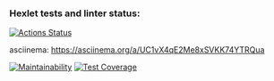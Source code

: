 ### Hexlet tests and linter status:
[![Actions Status](https://github.com/Rrudger/frontend-project-lvl2/workflows/hexlet-check/badge.svg)](https://github.com/Rrudger/frontend-project-lvl2/actions)

 asciinema:
  https://asciinema.org/a/UC1vX4qE2Me8xSVKK74YTRQua

[![Maintainability](https://api.codeclimate.com/v1/badges/10dfa67aae784e1acab1/maintainability)](https://codeclimate.com/github/Rrudger/frontend-project-lvl2/maintainability)
[![Test Coverage](https://api.codeclimate.com/v1/badges/10dfa67aae784e1acab1/test_coverage)](https://codeclimate.com/github/Rrudger/frontend-project-lvl2/test_coverage)
